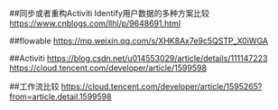 ##同步或者重构Activiti Identify用户数据的多种方案比较
https://www.cnblogs.com/llhl/p/9648691.html


##flowable
https://mp.weixin.qq.com/s/XHK8Ax7e9c5QSTP_X0iWGA

##Activiti
https://blog.csdn.net/u014553029/article/details/111147223
https://cloud.tencent.com/developer/article/1599598


##工作流比较
https://cloud.tencent.com/developer/article/1595265?from=article.detail.1599598